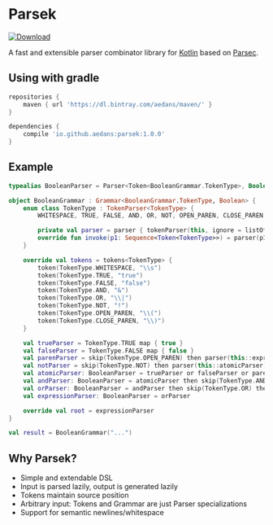 Parsek
======

[![Download](https://api.bintray.com/packages/aedans/maven/parsek/images/download.svg)](https://bintray.com/aedans/maven/parsek/_latestVersion)

A fast and extensible parser combinator library for [Kotlin](http://kotlinlang.org) based on
[Parsec](https://github.com/haskell/parsec).

Using with gradle
-----------------

```gradle
repositories {
    maven { url 'https://dl.bintray.com/aedans/maven/' }
}

dependencies {
    compile 'io.github.aedans:parsek:1.0.0'
}
```

Example
-------

```kotlin
typealias BooleanParser = Parser<Token<BooleanGrammar.TokenType>, Boolean>

object BooleanGrammar : Grammar<BooleanGrammar.TokenType, Boolean> {
    enum class TokenType : TokenParser<TokenType> {
        WHITESPACE, TRUE, FALSE, AND, OR, NOT, OPEN_PAREN, CLOSE_PAREN;

        private val parser = parser { tokenParser(this, ignore = listOf(WHITESPACE)) }
        override fun invoke(p1: Sequence<Token<TokenType>>) = parser(p1)
    }

    override val tokens = tokens<TokenType> {
        token(TokenType.WHITESPACE, "\\s")
        token(TokenType.TRUE, "true")
        token(TokenType.FALSE, "false")
        token(TokenType.AND, "&")
        token(TokenType.OR, "\\|")
        token(TokenType.NOT, "!")
        token(TokenType.OPEN_PAREN, "\\(")
        token(TokenType.CLOSE_PAREN, "\\)")
    }

    val trueParser = TokenType.TRUE map { true }
    val falseParser = TokenType.FALSE map { false }
    val parenParser = skip(TokenType.OPEN_PAREN) then parser(this::expressionParser) then skip(TokenType.CLOSE_PAREN)
    val notParser = skip(TokenType.NOT) then parser(this::atomicParser) map { !it }
    val atomicParser: BooleanParser = trueParser or falseParser or parenParser or notParser
    val andParser: BooleanParser = atomicParser then skip(TokenType.AND) then parser(this::andParser) map { (a, b) -> a && b } or atomicParser
    val orParser: BooleanParser = andParser then skip(TokenType.OR) then parser(this::orParser) map { (a, b) -> a || b } or andParser
    val expressionParser: BooleanParser = orParser

    override val root = expressionParser
}

val result = BooleanGrammar("...")
```

Why Parsek?
-----------

- Simple and extendable DSL
- Input is parsed lazily, output is generated lazily
- Tokens maintain source position
- Arbitrary input: Tokens and Grammar are just Parser specializations
- Support for semantic newlines/whitespace
